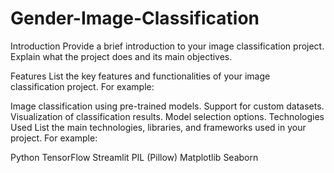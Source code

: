 # Gender-Image-Classification
Introduction
Provide a brief introduction to your image classification project. Explain what the project does and its main objectives.

Features
List the key features and functionalities of your image classification project. For example:

Image classification using pre-trained models.
Support for custom datasets.
Visualization of classification results.
Model selection options.
Technologies Used
List the main technologies, libraries, and frameworks used in your project. For example:

Python
TensorFlow
Streamlit
PIL (Pillow)
Matplotlib
Seaborn
